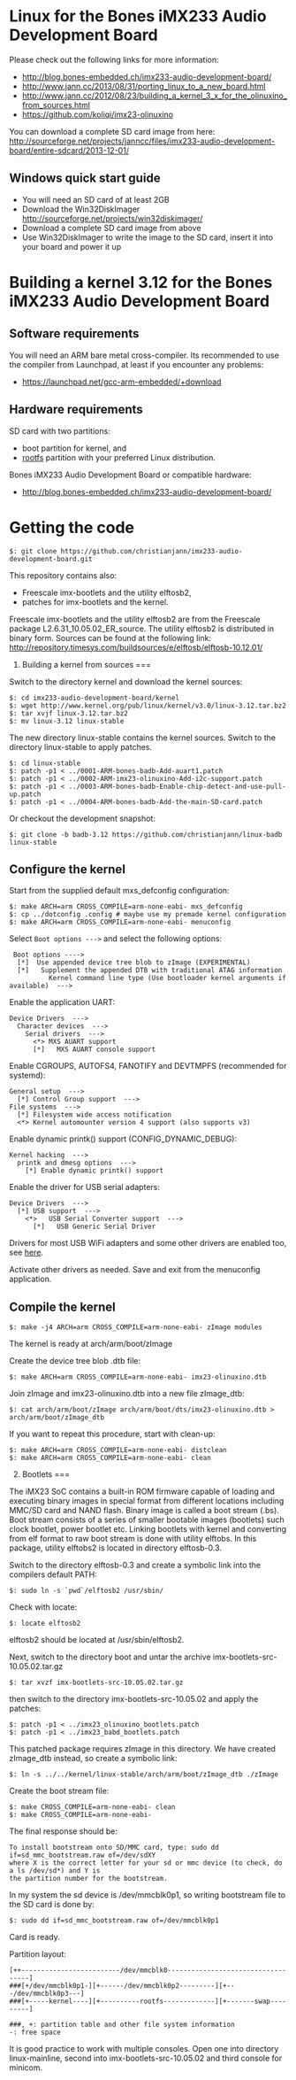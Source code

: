 
Linux for the Bones iMX233 Audio Development Board
===

Please check out the following links for more information:

- http://blog.bones-embedded.ch/imx233-audio-development-board/
- http://www.jann.cc/2013/08/31/porting_linux_to_a_new_board.html
- http://www.jann.cc/2012/08/23/building_a_kernel_3_x_for_the_olinuxino_from_sources.html
- https://github.com/koliqi/imx23-olinuxino

You can download a complete SD card image from here:
http://sourceforge.net/projects/janncc/files/imx233-audio-development-board/entire-sdcard/2013-12-01/

Windows quick start guide
---

* You will need an SD card of at least 2GB
* Download the Win32DiskImager http://sourceforge.net/projects/win32diskimager/
* Download a complete SD card image from above
* Use Win32DiskImager to write the image to the SD card, insert it into your board
  and power it up

Building a kernel 3.12 for the Bones iMX233 Audio Development Board
===

Software requirements
---

You will need an ARM bare metal cross-compiler. Its recommended to use the compiler 
from Launchpad, at least if you encounter any problems:
- https://launchpad.net/gcc-arm-embedded/+download


Hardware requirements
---

SD card with two partitions:
- boot partition for kernel, and 
- [rootfs](Root-Filesystem.md) partition with your preferred Linux distribution.

Bones iMX233 Audio Development Board or compatible hardware:
- http://blog.bones-embedded.ch/imx233-audio-development-board/

Getting the code
===
```
$: git clone https://github.com/christianjann/imx233-audio-development-board.git
```

This repository contains also:
* Freescale imx-bootlets and the utility elftosb2,
* patches for imx-bootlets and the kernel.

Freescale imx-bootlets and the utility elftosb2 are from the Freescale package L2.6.31_10.05.02_ER_source.
The utility elftosb2 is distributed in binary form. Sources can be found at the following link:
http://repository.timesys.com/buildsources/e/elftosb/elftosb-10.12.01/


1) Building a kernel from sources
===

Switch to the directory kernel and download the kernel sources:
```
$: cd imx233-audio-development-board/kernel
$: wget http://www.kernel.org/pub/linux/kernel/v3.0/linux-3.12.tar.bz2
$: tar xvjf linux-3.12.tar.bz2
$: mv linux-3.12 linux-stable
```

The new directory linux-stable contains the kernel sources. Switch to the directory linux-stable to apply patches.
```
$: cd linux-stable
$: patch -p1 < ../0001-ARM-bones-badb-Add-auart1.patch
$: patch -p1 < ../0002-ARM-imx23-olinuxino-Add-i2c-support.patch
$: patch -p1 < ../0003-ARM-bones-badb-Enable-chip-detect-and-use-pull-up.patch
$: patch -p1 < ../0004-ARM-bones-badb-Add-the-main-SD-card.patch
```

Or checkout the development snapshot:
```
$: git clone -b badb-3.12 https://github.com/christianjann/linux-badb linux-stable
```

Configure the kernel
---
Start from the supplied default mxs_defconfig configuration:
```
$: make ARCH=arm CROSS_COMPILE=arm-none-eabi- mxs_defconfig
$: cp ../dotconfig .config # maybe use my premade kernel configuration
$: make ARCH=arm CROSS_COMPILE=arm-none-eabi- menuconfig
```
Select `Boot options --->` and select the following options:
```
 Boot options ---->
  [*]  Use appended device tree blob to zImage (EXPERIMENTAL)
  [*]   Supplement the appended DTB with traditional ATAG information
          Kernel command line type (Use bootloader kernel arguments if available)  --->
```

Enable the application UART:
```
Device Drivers  --->
  Character devices  --->
    Serial drivers  --->
      <*> MXS AUART support
      [*]   MXS AUART console support
```

Enable CGROUPS, AUTOFS4, FANOTIFY and DEVTMPFS (recommended for systemd):
```
General setup  --->
  [*] Control Group support  --->
File systems  --->
  [*] Filesystem wide access notification
  <*> Kernel automounter version 4 support (also supports v3)
```

Enable dynamic printk() support (CONFIG_DYNAMIC_DEBUG):
```
Kernel hacking  --->
  printk and dmesg options  --->
    [*] Enable dynamic printk() support
```

Enable the driver for USB serial adapters:
```
Device Drivers  --->
  [*] USB support  --->
    <*>   USB Serial Converter support  --->
      [*]   USB Generic Serial Driver
```

Drivers for most USB WiFi adapters and some other drivers are enabled too, see [here](http://www.jann.cc/2012/08/23/building_a_kernel_3_x_for_the_olinuxino_from_sources.html).

Activate other drivers as needed. Save and exit from the menuconfig application.

Compile the kernel
---
```
$: make -j4 ARCH=arm CROSS_COMPILE=arm-none-eabi- zImage modules
```
The kernel is ready at arch/arm/boot/zImage

Create the device tree blob .dtb file:
```
$: make ARCH=arm CROSS_COMPILE=arm-none-eabi- imx23-olinuxino.dtb
```
Join zImage and imx23-olinuxino.dtb into a new file zImage_dtb:
```
$: cat arch/arm/boot/zImage arch/arm/boot/dts/imx23-olinuxino.dtb > arch/arm/boot/zImage_dtb
```
If you want to repeat this procedure, start with clean-up:
```
$: make ARCH=arm CROSS_COMPILE=arm-none-eabi- distclean
$: make ARCH=arm CROSS_COMPILE=arm-none-eabi- clean
```

2) Bootlets
===

The iMX23 SoC contains a built-in ROM firmware capable of loading and
executing binary images in special format from different locations including
MMC/SD card and NAND flash. Binary image is called a boot stream (.bs).
Boot stream consists of a series of smaller bootable images (bootlets)
such clock bootlet, power bootlet etc.
Linking bootlets with kernel and converting from elf format to raw boot stream is
done with utility elftobs.
In this package, utility elftobs2 is located in directory elftosb-0.3.

Switch to the directory elftosb-0.3 and create a symbolic link into the compilers default
PATH:
```
$: sudo ln -s `pwd`/elftosb2 /usr/sbin/
```
Check with locate:
```
$: locate elftosb2
```
elftosb2 should be located at /usr/sbin/elftosb2.
 
Next, switch to the directory boot and untar the archive imx-bootlets-src-10.05.02.tar.gz
```
$: tar xvzf imx-bootlets-src-10.05.02.tar.gz
```
then switch to the directory imx-bootlets-src-10.05.02 and apply the patches:
```
$: patch -p1 < ../imx23_olinuxino_bootlets.patch
$: patch -p1 < ../imx23_babd_bootlets.patch
```
This patched package requires zImage in this directory. We have created
zImage_dtb instead, so create a symbolic link:
```
$: ln -s ../../kernel/linux-stable/arch/arm/boot/zImage_dtb ./zImage

```

Create the boot stream file:
```
$: make CROSS_COMPILE=arm-none-eabi- clean
$: make CROSS_COMPILE=arm-none-eabi-
```
The final response should be:
```
To install bootstream onto SD/MMC card, type: sudo dd if=sd_mmc_bootstream.raw of=/dev/sdXY
where X is the correct letter for your sd or mmc device (to check, do a ls /dev/sd*) and Y is 
the partition number for the bootstream.
```
In my system the sd device is /dev/mmcblk0p1, so writing bootstream file to the SD card is done by:
```
$: sudo dd if=sd_mmc_bootstream.raw of=/dev/mmcblk0p1
```
Card is ready.

Partition layout:
```
[++-------------------------/dev/mmcblk0-----------------------------------]
###[+/dev/mmcblk0p1-][+------/dev/mmcblk0p2---------][+---/dev/mmcblk0p3---]
###[+-----kernel----][+----------rootfs-------------][+-------swap---------]

###, +: partition table and other file system information
-: free space
```

It is good practice to work with multiple consoles. Open one into directory linux-mainline,
second into imx-bootlets-src-10.05.02 and third console for minicom.



